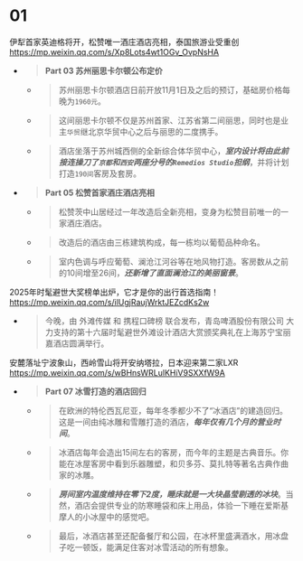 
# 01

伊犁首家英迪格将开，松赞唯一酒庄酒店亮相，泰国旅游业受重创 https://mp.weixin.qq.com/s/Xp8Lots4wt1OGv_OvpNsHA
- > **Part 03 苏州丽思卡尔顿公布定价**
  * > 苏州丽思卡尔顿酒店日前开放11月1日及之后的预订，基础房价格每晚为`1960元`。
  * > 这间丽思卡尔顿不仅是苏州首家、江苏省第二间丽思，同时也是业主`华贸`继北京华贸中心之后与丽思的二度携手。
  * > 酒店坐落于苏州城西侧的全新综合体华贸中心，***室内设计将由此前接连操刀了`京都`和`西安`两座分号的`Remedios Studio`担纲***，并将计划打造`190间`客房及套房。
- > **Part 05 松赞首家酒庄酒店亮相**
  * > 松赞茨中山居经过一年改造后全新亮相，变身为松赞目前唯一的一家酒庄酒店。
  * > 改造后的酒店由三栋建筑构成，每一栋均以葡萄品种命名。
  * > 室内色调与呼应葡萄、澜沧江河谷等在地风物打造。客房数从之前的10间增至26间，***还新增了直面澜沧江的美丽窗景***。

2025年时髦避世大奖榜单出炉，它才是你的出行首选指南！ https://mp.weixin.qq.com/s/ilUgjRaujWrktJEZcdKs2w
- > 今晚，由 外滩传媒 和 携程口碑榜 联合发布，青岛啤酒股份有限公司 大力支持的第十六届时髦避世外滩设计酒店大赏颁奖典礼在上海苏宁宝丽嘉酒店圆满举行。

安麓落址宁波象山，西岭雪山将开安纳塔拉，日本迎来第二家LXR https://mp.weixin.qq.com/s/wBHnsWRLulKHiV9SXXfW9A
- > **Part 07 冰雪打造的酒店回归**
  * > 在欧洲的特伦西瓦尼亚，每年冬季都少不了“冰酒店”的建造回归。这是一间由纯冰雕和雪雕打造的酒店，***每年仅有几个月的营业时间***。
  * > 冰酒店每年会造出15间左右的客房，而今年的主题是古典音乐。你能在冰屋客房中看到乐器雕塑，和贝多芬、莫扎特等著名古典作曲家的冰雕。
  * > ***房间室内温度维持在零下2度，睡床就是一大块晶莹剔透的冰块***。当然，酒店会提供专业的防寒睡袋和床上用品，体验一下睡在爱斯基摩人的小冰屋中的感觉吧。
  * > 最后，冰酒店甚至还配备餐厅和公园，在冰杯里盛满酒水，用冰盘子吃一顿饭，能满足住客对冰雪活动的所有想象。
